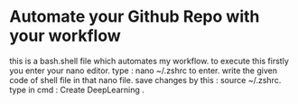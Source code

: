 # Automate your Github Repo with your workflow
this is a bash.shell file which automates my workflow.
to execute this  firstly you enter your nano editor.
type : nano ~/.zshrc to enter.
write the given code of shell file in that nano file.
save changes by this : source ~/.zshrc.
type in cmd : Create DeepLearning .
